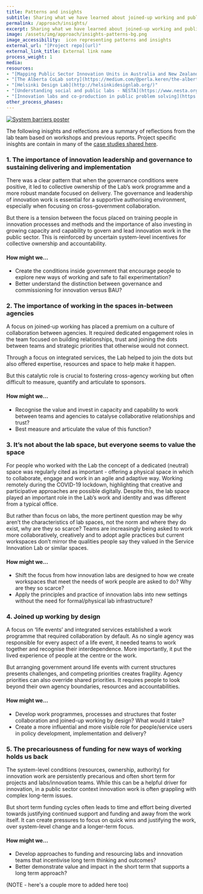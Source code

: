 ```yaml
---
title: Patterns and insights
subtitle: Sharing what we have learned about joined-up working and public sector innovation
permalink: /approach/insights/
excerpt: Sharing what we have learned about joined-up working and public sector innovation
image: /assets/img/approach/insights-patterns-bg.png
image_accessibility:  icon representing patterns and insights
external_url: "[Project repo](url)"
external_link_title: External link name
process_weight: 1
media:
resources:
- "[Mapping Public Sector Innovation Units in Australia and New Zealand - ANZSOG](https://www.anzsog.edu.au/resource-library/research/mapping-psi-units-aus-nz)"
- "[The Alberta CoLab sotry](https://medium.com/@perla.keren/the-alberta-colab-the-uncut-edition-4ddb5bd8974e)"
- "[Helsinki Design Lab](http://helsinkidesignlab.org/)"
- "[Understanding social and public labs - NESTA](https://www.nesta.org.uk/blog/understanding-social-and-public-labs/)"
- "[Innovation labs and co-production in public problem solving](https://www.tandfonline.com/doi/full/10.1080/14719037.2019.1699946)"
other_process_phases:
---
```


[![System barriers poster](/staging-site/assets/img/insights/lab-barriers.png)](/staging-site/assets/img/insights/lab-barriers.png)

The following inisghts and relfections are a summary of reflections from the lab team based on workshops and previous reports. Project specific inisghts are contain in many of the  [case studies shared here](staging-site/projects/).

### 1. The importance of innovation leadership and governance to sustaining delivering and implementation

There was a clear pattern that when the governance conditions were positive, it led to collective ownership of the Lab’s work programme and a more robust mandate focused on delivery. The governance and leadership of innovation work is essential for a supportive authorising environment, especially when focusing on cross-government collaboration.

But there is a tension between the focus placed on training people in innovation processes and methods and the importance of also investing in growing capacity and capability to govern and lead innovation work in the public sector. This is reinforced by uncertain system-level incentives for collective ownership and accountability.

#### How might we…

- Create the conditions inside government that encourage people to explore new ways of working and safe to fail experimentation?
- Better understand the distinction between governance and commissioning for innovation versus BAU?

### 2. The importance of working in the spaces in-between agencies

A focus on joined-up working has placed a premium on a culture of collaboration between agencies. It required dedicated engagement roles in the team focused on building relationships, trust and joining the dots between teams and strategic priorities that otherwise would not connect.

Through a focus on integrated services, the Lab helped to join the dots but also offered expertise, resources and space to help make it happen.

But this catalytic role is crucial to fostering cross-agency working but often difficult to measure, quantify and articulate to sponsors.

#### How might we…

- Recognise the value and invest in capacity and capability to work between teams and agencies to catalyse collaborative relationships and trust?
- Best measure and articulate the value of this function?

### 3. It’s not about the lab space, but everyone seems to value the space

For people who worked with the Lab the concept of a dedicated (neutral) space was regularly cited as important - offering a physical space in which to collaborate, engage and work in an agile and adaptive way. Working remotely during the COVID-19 lockdown, highlighting that creative and participative approaches are possible digitally.  Despite this, the lab space played an important role in the Lab’s work and identity and was different from a typical office.

But rather than focus on labs, the more pertinent question may be why aren’t the characteristics of lab spaces, not the norm and where they do exist, why are they so scarce? Teams are increasingly being asked to work more collaboratively, creatively and to adopt agile practices but current workspaces don’t mirror the qualities people say they valued in the Service Innovation Lab or similar spaces.

#### How might we...

- Shift the focus from how innovation labs are designed to how we create workspaces that meet the needs of work people are asked to do? Why are they so scarce?
- Apply the principles and practice of innovation labs into new settings without the need for formal/physical lab infrastructure?

### 4. Joined up working by design

A focus on ‘life events’ and integrated services established a work programme that required collaboration by default. As no single agency was responsible for every aspect of a life event, it needed teams to work together and recognise their interdependence. More importantly, it put the lived experience of people at the centre or the work.

But arranging government around life events with current structures presents challenges, and competing priorities creates fragility. Agency priorities can also override shared priorities. It requires people to look beyond their own agency boundaries, resources and accountabilities.

#### How might we...

- Develop work programmes, processes and structures that foster collaboration and joined-up working by design? What would it take?
- Create a more influential and more visible role for people/service users in policy development, implementation and delivery?

### 5. The precariousness of funding for new ways of working holds us back

The system-level conditions (resources, ownership, authority) for innovation work are persistently precarious and often short term for projects and labs/innovation teams. While this can be a helpful driver for innovation, in a public sector context innovation work is often grappling with complex long-term issues.

But short term funding cycles often leads to time and effort being diverted towards justifying continued support and funding and away from the work itself. It can create pressures to focus on quick wins and justifying the work, over system-level change and a longer-term focus.

#### How might we…

- Develop approaches to funding and resourcing labs and innovation teams that incentivise long term thinking and outcomes?
- Better demonstrate value and impact in the short term that supports a long term approach?

(NOTE - here's a couple more to added here too)

